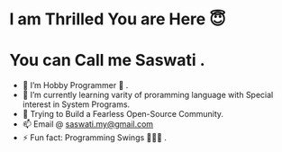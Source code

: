 # I am Thrilled You are Here 😇 
# You can Call me Saswati .
- 👀 I’m Hobby Programmer 🐞 .
- 🌱 I’m currently learning varity of proramming language with Special interest in System Programs.
- 💞️ Trying to Build a Fearless Open-Source Community.
- 📫 Email @ saswati.my@gmail.com
- ⚡ Fun fact: Programming Swings 👩🏻‍💻 .


